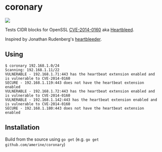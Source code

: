 # coronary
![](http://share.amerine.net/heartbleed.png)

Tests CIDR blocks for OpenSSL [CVE-2014-0160][CVE] aka [Heartbleed][heartbleed].

Inspired by Jonathan Rudenberg's [heartbleeder][heartbleeder].

## Using

```shell
$ coronary 192.168.1.0/24
Scanning: 192.168.1.11/22
VULNERABLE - 192.168.1.71:443 has the heartbeat extension enabled and is vulnerable to CVE-2014-0160
SECURE - 192.168.1.119:443 does not have the heartbeat extension enabled
VULNERABLE - 192.168.1.72:443 has the heartbeat extension enabled and is vulnerable to CVE-2014-0160
VULNERABLE - 192.168.1.142:443 has the heartbeat extension enabled and is vulnerable to CVE-2014-0160
SECURE - 192.168.1.180:443 does not have the heartbeat extension enabled

```

## Installation

Build from the source using `go get` (e.g. `go get github.com/amerine/coronary`)

[CVE]: https://www.openssl.org/news/secadv_20140407.txt
[heartbleed]: http://heartbleed.com/
[heartbleeder]: https://github.com/titanous/heartbleeder
